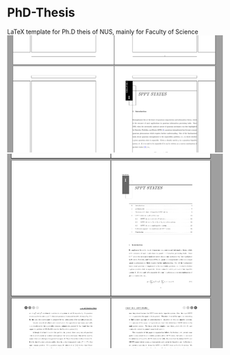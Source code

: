 # PhD-Thesis
LaTeX template for Ph.D theis of NUS, mainly for Faculty of Science
![](img/chapter3style.png)
![](img/chapterheadtwostyle.png)
